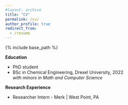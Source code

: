 ```yaml
---
#layout: archive
title: "CV"
permalink: /cv/
author_profile: true
redirect_from:
  - /resume
---
```


{% include base_path %}



**Education**  
* PhD student
* BSc in Chemical Engineering, Drexel University, 2022  
*with minors in Math and Computer Science*


**Research Experience**  
* Researcher Intern - Merk | West Point, PA